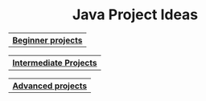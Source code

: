 <h1 align="center">Java Project Ideas</h1>

<table>
    <tr>
        <th>
            <a href="./beginner/README.md">
                Beginner projects
            </a>
        </th>
    </tr>
    <tr>
        <!--<td>
            <a href="./beginner/README.md">
                Parking management System
            </a>
        </td>-->
    </tr>
</table>

<table>
    <tr>
        <th>
            <a href="./beginner/README.md">
                Intermediate Projects
            </a>
        </th>
    </tr>
    <tr>
        <!--<td>
            <a href="./beginner/README.md">
                Parking management System
            </a>
        </td>-->
    </tr>
</table>

<table>
    <tr>
        <th>
            <a href="./beginner/README.md">
                Advanced projects
            </a>
        </th>
    </tr>
    <tr>
        <!--<td>
            <a href="./beginner/README.md">
                Parking management System
            </a>
        </td>-->
    </tr>
</table>

<!-- Page to display an overview of the java projects -->